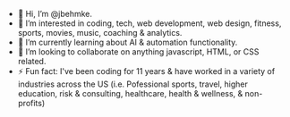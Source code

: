 - 👋 Hi, I’m @jbehmke.
- 👀 I’m interested in coding, tech, web development, web design, fitness, sports, movies, music, coaching & analytics.
- 🌱 I’m currently learning about AI & automation functionality.
- 💞️ I’m looking to collaborate on anything javascript, HTML, or CSS related.
- ⚡ Fun fact: I've been coding for 11 years & have worked in a variety of industries across the US (i.e. Pofessional sports, travel, higher education, risk & consulting, healthcare, health & wellness, & non-profits)

<!---
jbehmke/jbehmke is a ✨ special ✨ repository because its `README.md` (this file) appears on your GitHub profile.
You can click the Preview link to take a look at your changes.
--->
